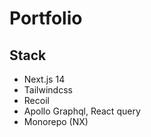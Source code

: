 # Portfolio

## Stack
- Next.js 14
- Tailwindcss
- Recoil
- Apollo Graphql, React query
- Monorepo (NX)

